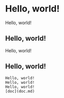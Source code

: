 # Hello, world!
Hello, world!

## Hello, world!
Hello, world!

## Hello, world!
    Hello, world!
    Hello, world!
    Hello, world!
    [doc](doc.md)

